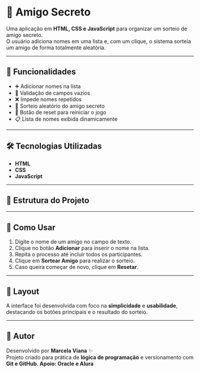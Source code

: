 # 🎁 Amigo Secreto

Uma aplicação em **HTML, CSS e JavaScript** para organizar um sorteio de amigo secreto.  
O usuário adiciona nomes em uma lista e, com um clique, o sistema sorteia um amigo de forma totalmente aleatória.

---

## 🚀 Funcionalidades
- ➕ Adicionar nomes na lista
- 🛑 Validação de campos vazios
- ❌ Impede nomes repetidos
- 🎲 Sorteio aleatório do amigo secreto
- 🔄 Botão de reset para reiniciar o jogo
- 📋 Lista de nomes exibida dinamicamente

---

## 🛠 Tecnologias Utilizadas
- **HTML**
- **CSS**
- **JavaScript**

---

## 📂 Estrutura do Projeto


---

## 📖 Como Usar
1. Digite o nome de um amigo no campo de texto.
2. Clique no botão **Adicionar** para inserir o nome na lista.
3. Repita o processo até incluir todos os participantes.
4. Clique em **Sortear Amigo** para realizar o sorteio.
5. Caso queira começar de novo, clique em **Resetar**.

---

## 🎨 Layout
A interface foi desenvolvida com foco na **simplicidade** e **usabilidade**, destacando os botões principais e o resultado do sorteio.

---

## 📌 Autor
Desenvolvido por **Marcela Viana** ✨  
Projeto criado para prática de **lógica de programação** e versionamento com **Git e GitHub**.
**Apoio: Oracle e Alura**

